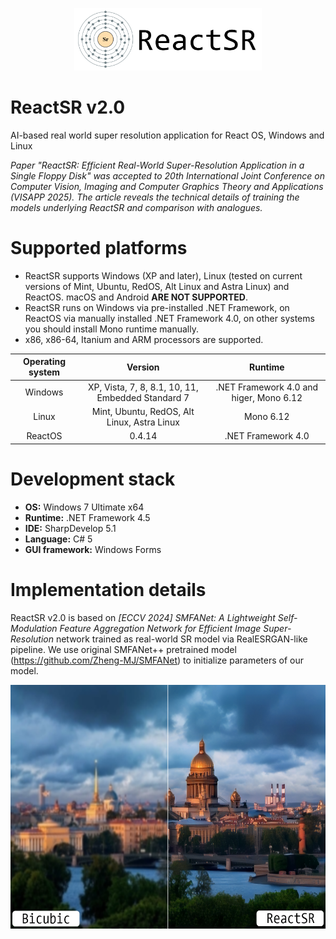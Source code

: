 <p align="center">
  <img width="300" height="100" src="https://github.com/ColorfulSoft/ReactSR/blob/main/.content/ReactSR.png">
</p>

# ReactSR v2.0
AI-based real world super resolution application for React OS, Windows and Linux

_Paper "ReactSR: Efficient Real-World Super-Resolution Application in a Single Floppy Disk" was accepted to 20th International Joint Conference on Computer Vision, Imaging and Computer Graphics Theory and Applications (VISAPP 2025). The article reveals the technical details of training the models underlying ReactSR and comparison with analogues._

# Supported platforms

* ReactSR supports Windows (XP and later), Linux (tested on current versions of Mint, Ubuntu, RedOS, Alt Linux and Astra Linux) and ReactOS. macOS and Android __ARE NOT SUPPORTED__.
* ReactSR runs on Windows via pre-installed .NET Framework, on ReactOS via manually installed .NET Framework 4.0, on other systems you should install Mono runtime manually.
* x86, x86-64, Itanium and ARM processors are supported.

| Operating system | Version                                           | Runtime                                 |
|:----------------:|:-------------------------------------------------:|:---------------------------------------:|
| Windows          | XP, Vista, 7, 8, 8.1, 10, 11, Embedded Standard 7 | .NET Framework 4.0 and higer, Mono 6.12 |
| Linux            | Mint, Ubuntu, RedOS, Alt Linux, Astra Linux       | Mono 6.12                               |
| ReactOS          | 0.4.14                                            | .NET Framework 4.0                      |

# Development stack

* __OS:__ Windows 7 Ultimate x64
* __Runtime:__ .NET Framework 4.5
* __IDE:__ SharpDevelop 5.1
* __Language:__ C# 5
* __GUI framework:__ Windows Forms

# Implementation details

ReactSR v2.0 is based on _[ECCV 2024] SMFANet: A Lightweight Self-Modulation Feature Aggregation Network for Efficient Image Super-Resolution_ network trained as real-world SR model via RealESRGAN-like pipeline. We use original SMFANet++ pretrained model (https://github.com/Zheng-MJ/SMFANet) to initialize parameters of our model.

<p align="center">
  <img width="600" height="390" src="https://github.com/ColorfulSoft/ReactSR/blob/main/.content/Demo.png">
</p>
